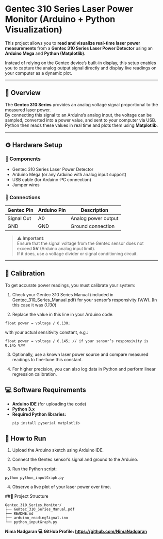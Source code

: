 # Gentec 310 Series Laser Power Monitor (Arduino + Python Visualization)

This project allows you to **read and visualize real-time laser power measurements** from a **Gentec 310 Series Laser Power Detector** using an **Arduino Mega** and **Python (Matplotlib)**.

Instead of relying on the Gentec device’s built-in display, this setup enables you to capture the analog output signal directly and display live readings on your computer as a dynamic plot.

---

## 🧠 Overview

The **Gentec 310 Series** provides an analog voltage signal proportional to the measured laser power.  
By connecting this signal to an Arduino’s analog input, the voltage can be sampled, converted into a power value, and sent to your computer via USB.  
Python then reads these values in real time and plots them using **Matplotlib**.

---

## ⚙️ Hardware Setup

### 🧩 Components
- Gentec 310 Series Laser Power Detector  
- Arduino Mega (or any Arduino with analog input support)  
- USB cable (for Arduino-PC connection)  
- Jumper wires

### 🔌 Connections

| Gentec Pin | Arduino Pin | Description              |
|-------------|--------------|--------------------------|
| Signal Out  | A0           | Analog power output      |
| GND         | GND          | Ground connection        |

> ⚠️ **Important:**  
> Ensure that the signal voltage from the Gentec sensor does not exceed **5V** (Arduino analog input limit).  
> If it does, use a voltage divider or signal conditioning circuit.

---

## 🧪 Calibration

To get accurate power readings, you must calibrate your system:

1. Check your Gentec 310 Series Manual (included in Gentec_310_Series_Manual.pdf) for your sensor’s responsivity (V/W). (In this case it was *0.130*)

2. Replace the value in this line in your Arduino code:
```
float power = voltage / 0.130;
```

with your actual sensitivity constant, e.g.:
```
float power = voltage / 0.145; // if your sensor’s responsivity is 0.145 V/W
```

3. Optionally, use a known laser power source and compare measured readings to fine-tune this constant.

4. For higher precision, you can also log data in Python and perform linear regression calibration.

## 💻 Software Requirements

- **Arduino IDE** (for uploading the code)
- **Python 3.x**
- **Required Python libraries:**
  ```bash
  pip install pyserial matplotlib

## 🚀 How to Run

1. Upload the Arduino sketch using Arduino IDE.

2. Connect the Gentec sensor’s signal and ground to the Arduino.

3. Run the Python script:
```
python python_inputGraph.py
```

4. Observe a live plot of your laser power over time.

##📁 Project Structure
```
Gentec_310_Series_Monitor/
├── Gentec_310_Series_Manual.pdf
├── README.md
├── arduino_readingSignal.ino
└── python_inputGraph.py
```

**Nima Nadgaran**
**💻 GitHub Profile: https://github.com/NimaNadgaran**

